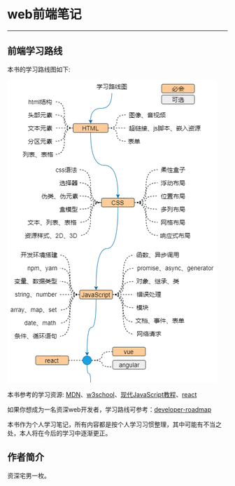 # web前端笔记
---

## 前端学习路线

本书的学习路线图如下:

![Fig0 Roadmap](assets/web-roadmap.png)

本书参考的学习资源: [MDN](https://developer.mozilla.org/)、[w3school](https://www.w3school.com.cn/index.html)、[现代JavaScript教程](https://zh.javascript.info/)、[react](https://reactjs.org/)

如果你想成为一名资深web开发者，学习路线可参考：[developer-roadmap](https://github.com/kamranahmedse/developer-roadmap.git)

本书作为个人学习笔记，所有内容都是按个人学习习惯整理，其中可能有不当之处，本人将在今后的学习中逐渐更正。

## 作者简介

资深宅男一枚。
